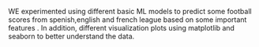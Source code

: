 
 WE experimented using different basic ML models to predict some football scores from spenish,english and french league based on some important features . In addition, different visualization plots using matplotlib and seaborn to better understand the data.

